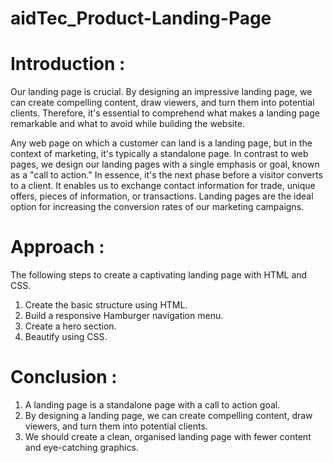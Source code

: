 # aidTec_Product-Landing-Page
# Introduction :
Our landing page is crucial. By designing an impressive landing page, we can create compelling content, draw viewers, and turn them into potential clients. Therefore, it's essential to comprehend what makes a landing page remarkable and what to avoid while building the website.

Any web page on which a customer can land is a landing page, but in the context of marketing, it's typically a standalone page. In contrast to web pages, we design our landing pages with a single emphasis or goal, known as a "call to action." In essence, it's the next phase before a visitor converts to a client. It enables us to exchange contact information for trade, unique offers, pieces of information, or transactions. Landing pages are the ideal option for increasing the conversion rates of our marketing campaigns.
# Approach :
The following steps to create a captivating landing page with HTML and CSS.
  1. Create the basic structure using HTML.
  2. Build a responsive Hamburger navigation menu.
  3. Create a hero section.
  4. Beautify using CSS.
# Conclusion :
   1. A landing page is a standalone page with a call to action goal.
   2. By designing a landing page, we can create compelling content, draw viewers, and turn them into potential clients.
   3. We should create a clean, organised landing page with fewer content and eye-catching graphics.

